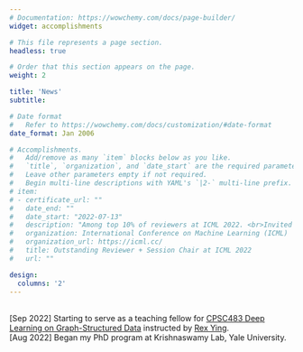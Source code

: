 ```yaml
---
# Documentation: https://wowchemy.com/docs/page-builder/
widget: accomplishments

# This file represents a page section.
headless: true

# Order that this section appears on the page.
weight: 2

title: 'News'
subtitle:

# Date format
#   Refer to https://wowchemy.com/docs/customization/#date-format
date_format: Jan 2006

# Accomplishments.
#   Add/remove as many `item` blocks below as you like.
#   `title`, `organization`, and `date_start` are the required parameters.
#   Leave other parameters empty if not required.
#   Begin multi-line descriptions with YAML's `|2-` multi-line prefix.
# item:
# - certificate_url: ""
#   date_end: ""
#   date_start: "2022-07-13"
#   description: "Among top 10% of reviewers at ICML 2022. <br>Invited as an ICML 2022 Session Chair." #(but unable to accept due to travel conflits)
#   organization: International Conference on Machine Learning (ICML)
#   organization_url: https://icml.cc/
#   title: Outstanding Reviewer + Session Chair at ICML 2022
#   url: ""

design:
  columns: '2'
---
```


<br> [Sep 2022] Starting to serve as a teaching fellow for <a href="https://graph-and-geometric-learning.github.io/CPSC483-website/#/staff">CPSC483 Deep Learning on Graph-Structured Data</a> instructed by <a href="https://cs.stanford.edu/people/rexy/">Rex Ying</a>.
<br> [Aug 2022] Began my PhD program at Krishnaswamy Lab, Yale University.